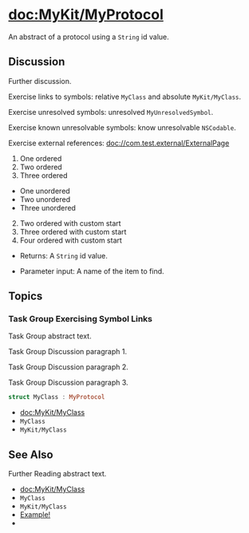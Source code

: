 # <doc:MyKit/MyProtocol>

An abstract of a protocol using a `String` id value.

## Discussion

Further discussion.

Exercise links to symbols: relative ``MyClass`` and absolute ``MyKit/MyClass``. 

Exercise unresolved symbols: unresolved ``MyUnresolvedSymbol``.

Exercise known unresolvable symbols: know unresolvable ``NSCodable``.

Exercise external references: <doc://com.test.external/ExternalPage>

1. One ordered
2. Two ordered
3. Three ordered

- One unordered
- Two unordered
- Three unordered

2. Two ordered with custom start
3. Three ordered with custom start
4. Four ordered with custom start

- Returns: A `String` id value.

- Parameter input: A name of the item to find.

## Topics

### Task Group Exercising Symbol Links

Task Group abstract text.

Task Group Discussion paragraph 1.

Task Group Discussion paragraph 2.

Task Group Discussion paragraph 3.

```swift
struct MyClass : MyProtocol
```

 - <doc:MyKit/MyClass>
 - ``MyClass``
 - ``MyKit/MyClass``

## See Also

Further Reading abstract text.

 - <doc:MyKit/MyClass>
 - ``MyClass``
 - ``MyKit/MyClass``
 - [Example!](https://www.example.com)
 - [](https://www.example.com/page)

<!-- Copyright (c) 2021 Apple Inc and the Swift Project authors. All Rights Reserved. -->
